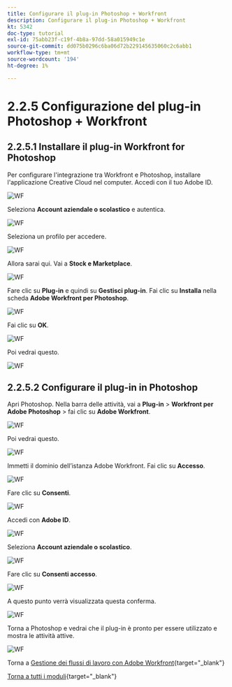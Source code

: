 ```yaml
---
title: Configurare il plug-in Photoshop + Workfront
description: Configurare il plug-in Photoshop + Workfront
kt: 5342
doc-type: tutorial
exl-id: 75abb23f-c19f-4b8a-97dd-58a015949c1e
source-git-commit: dd075b0296c6ba06d72b229145635060c2c6abb1
workflow-type: tm+mt
source-wordcount: '194'
ht-degree: 1%

---
```


# 2.2.5 Configurazione del plug-in Photoshop + Workfront

## 2.2.5.1 Installare il plug-in Workfront for Photoshop

Per configurare l&#39;integrazione tra Workfront e Photoshop, installare l&#39;applicazione Creative Cloud nel computer. Accedi con il tuo Adobe ID.

![WF](./images/wf1.png)

Seleziona **Account aziendale o scolastico** e autentica.

![WF](./images/wf2.png)

Seleziona un profilo per accedere.

![WF](./images/wf3.png)

Allora sarai qui. Vai a **Stock e Marketplace**.

![WF](./images/wf4.png)

Fare clic su **Plug-in** e quindi su **Gestisci plug-in**. Fai clic su **Installa** nella scheda **Adobe Workfront per Photoshop**.

![WF](./images/wf5.png)

Fai clic su **OK**.

![WF](./images/wf6.png)

Poi vedrai questo.

![WF](./images/wf7.png)

## 2.2.5.2 Configurare il plug-in in Photoshop

Apri Photoshop. Nella barra delle attività, vai a **Plug-in** > **Workfront per Adobe Photoshop** > fai clic su **Adobe Workfront**.

![WF](./images/wf8.png)

Poi vedrai questo.

![WF](./images/wf9.png)

Immetti il dominio dell’istanza Adobe Workfront. Fai clic su **Accesso**.

![WF](./images/wf10.png)

Fare clic su **Consenti**.

![WF](./images/wf11.png)

Accedi con **Adobe ID**.

![WF](./images/wf12.png)

Seleziona **Account aziendale o scolastico**.

![WF](./images/wf13.png)

Fare clic su **Consenti accesso**.

![WF](./images/wf14.png)

A questo punto verrà visualizzata questa conferma.

![WF](./images/wf15.png)

Torna a Photoshop e vedrai che il plug-in è pronto per essere utilizzato e mostra le attività attive.

![WF](./images/wf16.png)

Torna a [Gestione dei flussi di lavoro con Adobe Workfront](./workfront.md){target="_blank"}

[Torna a tutti i moduli](./../../../overview.md){target="_blank"}
